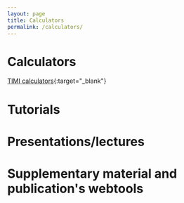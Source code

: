 ```yaml
---
layout: page
title: Calculators
permalink: /calculators/
---
```


# Calculators

[TIMI calculators](https://timibiostat.shinyapps.io/calculators/){:target="_blank"} 

# Tutorials

# Presentations/lectures

# Supplementary material and publication's webtools
